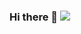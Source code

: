 ### Hi there 👋 ![](https://media2.giphy.com/media/l4FGI8GoTL7N4DsyI/giphy.gif?cid=790b7611njga5o14mbbve9wf9ax2vtbscm7oh2hs7zz79re5&rid=giphy.gif)
<!--
**kaue/kaue** is a ✨ _special_ ✨ repository because its `README.md` (this file) appears on your GitHub profile.

Here are some ideas to get you started:

- 🔭 I’m currently working on ...
- 🌱 I’m currently learning ...
- 👯 I’m looking to collaborate on ...
- 🤔 I’m looking for help with ...
- 💬 Ask me about ...
- 📫 How to reach me: ...
- 😄 Pronouns: ...
- ⚡ Fun fact: ...
-->
